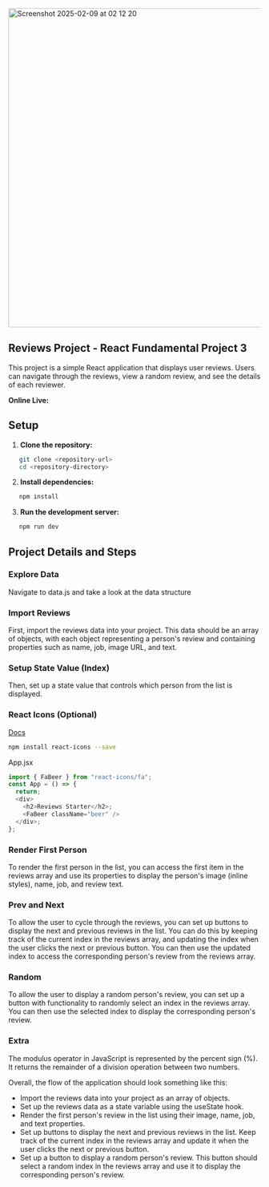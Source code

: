 
<img width="637" alt="Screenshot 2025-02-09 at 02 12 20" src="https://github.com/user-attachments/assets/510475f3-12ea-43bd-a611-35a1142d3ebf" />

## Reviews Project - React Fundamental Project 3

This project is a simple React application that displays user reviews. Users can navigate through the reviews, view a random review, and see the details of each reviewer.

**Online Live:**

## Setup

1. **Clone the repository:**

```sh
   git clone <repository-url>
   cd <repository-directory>
```

2. **Install dependencies:**

```sh
   npm install
```

3. **Run the development server:**

```sh
   npm run dev
```

## Project Details and Steps

### Explore Data

Navigate to data.js and take a look at the data structure

### Import Reviews

First, import the reviews data into your project. This data should be an array of objects, with each object representing a person's review and containing properties such as name, job, image URL, and text.

### Setup State Value (Index)

Then, set up a state value that controls which person from the list is displayed.

### React Icons (Optional)

[Docs](https://react-icons.github.io/react-icons/)

```sh
npm install react-icons --save
```

App.jsx

```js
import { FaBeer } from "react-icons/fa";
const App = () => {
  return;
  <div>
    <h2>Reviews Starter</h2>;
    <FaBeer className="beer" />
  </div>;
};
```

### Render First Person

To render the first person in the list, you can access the first item in the reviews array and use its properties to display the person's image (inline styles), name, job, and review text.

### Prev and Next

To allow the user to cycle through the reviews, you can set up buttons to display the next and previous reviews in the list. You can do this by keeping track of the current index in the reviews array, and updating the index when the user clicks the next or previous button. You can then use the updated index to access the corresponding person's review from the reviews array.

### Random

To allow the user to display a random person's review, you can set up a button with functionality to randomly select an index in the reviews array. You can then use the selected index to display the corresponding person's review.

### Extra

The modulus operator in JavaScript is represented by the percent sign (%). It returns the remainder of a division operation between two numbers.

Overall, the flow of the application should look something like this:

- Import the reviews data into your project as an array of objects.
- Set up the reviews data as a state variable using the useState hook.
- Render the first person's review in the list using their image, name, job, and text properties.
- Set up buttons to display the next and previous reviews in the list. Keep track of the current index in the reviews array and update it when the user clicks the next or previous button.
- Set up a button to display a random person's review. This button should select a random index in the reviews array and use it to display the corresponding person's review.
